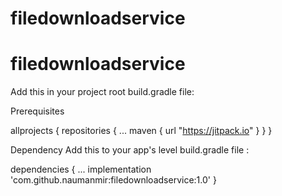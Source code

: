 # filedownloadservice
# filedownloadservice

Add this in your project root build.gradle file:

Prerequisites

allprojects {
	repositories {
		...
		maven { url "https://jitpack.io" }
	}
}

Dependency
Add this to your app's level build.gradle file :

dependencies {
	...
	implementation 'com.github.naumanmir:filedownloadservice:1.0'
}




